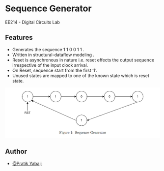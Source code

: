 
# Sequence Generator
EE214 - Digital Circuits Lab

## Features

* Generates the sequence 1 1 0 0 1 1 . 
* Written in structural-dataflow modeling .
* Reset is asynchronous in nature i.e. reset effects the output sequence irrespective of the input clock arrival.
* On Reset, sequence start from the first ’1’.
* Unused states are mapped to one of the known state which is reset state.

![alt text](diagram.png)

## Author
- [@Pratik Yabaji](https://pratik-yabaji.github.io/Portfolio/)